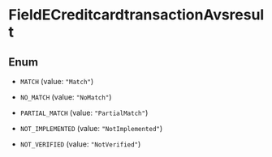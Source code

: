 

# FieldECreditcardtransactionAvsresult

## Enum


* `MATCH` (value: `"Match"`)

* `NO_MATCH` (value: `"NoMatch"`)

* `PARTIAL_MATCH` (value: `"PartialMatch"`)

* `NOT_IMPLEMENTED` (value: `"NotImplemented"`)

* `NOT_VERIFIED` (value: `"NotVerified"`)



